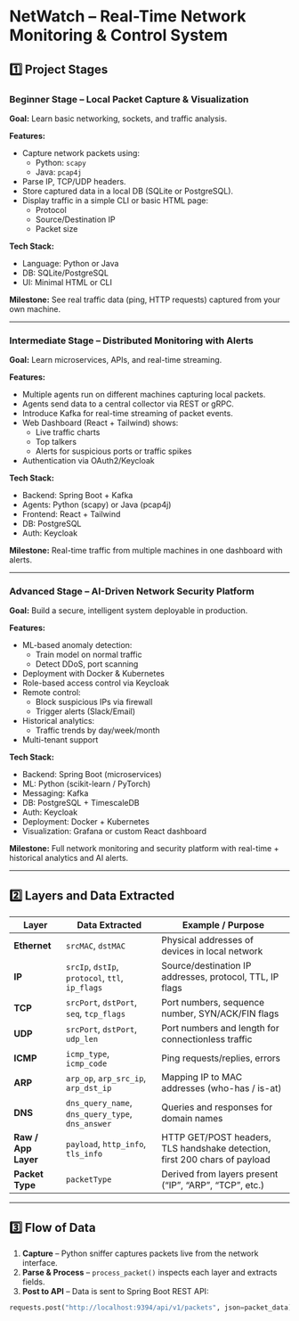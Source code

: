 # NetWatch – Real-Time Network Monitoring & Control System

## 1️⃣ Project Stages

### Beginner Stage – Local Packet Capture & Visualization
**Goal:** Learn basic networking, sockets, and traffic analysis.

**Features:**
- Capture network packets using:
    - Python: `scapy`
    - Java: `pcap4j`
- Parse IP, TCP/UDP headers.
- Store captured data in a local DB (SQLite or PostgreSQL).
- Display traffic in a simple CLI or basic HTML page:
    - Protocol
    - Source/Destination IP
    - Packet size

**Tech Stack:**
- Language: Python or Java
- DB: SQLite/PostgreSQL
- UI: Minimal HTML or CLI

**Milestone:** See real traffic data (ping, HTTP requests) captured from your own machine.

---

### Intermediate Stage – Distributed Monitoring with Alerts
**Goal:** Learn microservices, APIs, and real-time streaming.

**Features:**
- Multiple agents run on different machines capturing local packets.
- Agents send data to a central collector via REST or gRPC.
- Introduce Kafka for real-time streaming of packet events.
- Web Dashboard (React + Tailwind) shows:
    - Live traffic charts
    - Top talkers
    - Alerts for suspicious ports or traffic spikes
- Authentication via OAuth2/Keycloak

**Tech Stack:**
- Backend: Spring Boot + Kafka
- Agents: Python (scapy) or Java (pcap4j)
- Frontend: React + Tailwind
- DB: PostgreSQL
- Auth: Keycloak

**Milestone:** Real-time traffic from multiple machines in one dashboard with alerts.

---

### Advanced Stage – AI-Driven Network Security Platform
**Goal:** Build a secure, intelligent system deployable in production.

**Features:**
- ML-based anomaly detection:
    - Train model on normal traffic
    - Detect DDoS, port scanning
- Deployment with Docker & Kubernetes
- Role-based access control via Keycloak
- Remote control:
    - Block suspicious IPs via firewall
    - Trigger alerts (Slack/Email)
- Historical analytics:
    - Traffic trends by day/week/month
- Multi-tenant support

**Tech Stack:**
- Backend: Spring Boot (microservices)
- ML: Python (scikit-learn / PyTorch)
- Messaging: Kafka
- DB: PostgreSQL + TimescaleDB
- Auth: Keycloak
- Deployment: Docker + Kubernetes
- Visualization: Grafana or custom React dashboard

**Milestone:** Full network monitoring and security platform with real-time + historical analytics and AI alerts.

---

## 2️⃣ Layers and Data Extracted

| Layer | Data Extracted | Example / Purpose |
|-------|----------------|-----------------|
| **Ethernet** | `srcMAC`, `dstMAC` | Physical addresses of devices in local network |
| **IP** | `srcIp`, `dstIp`, `protocol`, `ttl`, `ip_flags` | Source/destination IP addresses, protocol, TTL, IP flags |
| **TCP** | `srcPort`, `dstPort`, `seq`, `tcp_flags` | Port numbers, sequence number, SYN/ACK/FIN flags |
| **UDP** | `srcPort`, `dstPort`, `udp_len` | Port numbers and length for connectionless traffic |
| **ICMP** | `icmp_type`, `icmp_code` | Ping requests/replies, errors |
| **ARP** | `arp_op`, `arp_src_ip`, `arp_dst_ip` | Mapping IP to MAC addresses (who-has / is-at) |
| **DNS** | `dns_query_name`, `dns_query_type`, `dns_answer` | Queries and responses for domain names |
| **Raw / App Layer** | `payload`, `http_info`, `tls_info` | HTTP GET/POST headers, TLS handshake detection, first 200 chars of payload |
| **Packet Type** | `packetType` | Derived from layers present (“IP”, “ARP”, “TCP”, etc.) |

---

## 3️⃣ Flow of Data

1. **Capture** – Python sniffer captures packets live from the network interface.
2. **Parse & Process** – `process_packet()` inspects each layer and extracts fields.
3. **Post to API** – Data is sent to Spring Boot REST API:

```python
requests.post("http://localhost:9394/api/v1/packets", json=packet_data)
